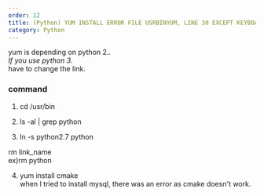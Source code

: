 ```yaml
---                  
order: 12   
title: (Python) YUM INSTALL ERROR FILE USRBINYUM, LINE 30 EXCEPT KEYBOARDINTERRUPT ON CENT OS UBUNTU LINUX MINT REDHAT   
category: Python   
---   
```

   
yum is depending on python 2.*.   
If you use python 3.*   
have to change the link.   
   
### command   
1. cd /usr/bin   
   
2. ls -al | grep python   
   
3. ln -s python2.7 python   
   
rm link_name   
ex)rm python   
   
4. yum install cmake   
when I tried to install mysql, there was an error as cmake doesn't work.   
   
